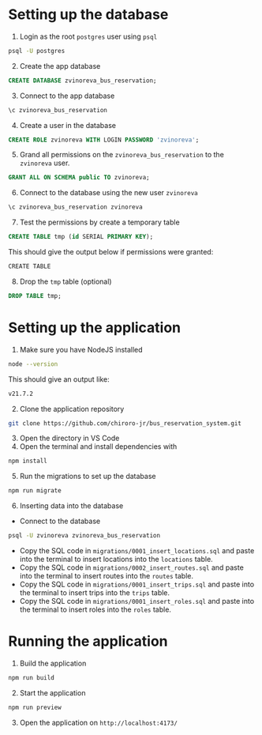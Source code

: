 # Setting up the database

1. Login as the root `postgres` user using `psql`

```bash
psql -U postgres
```

2. Create the app database

```sql
CREATE DATABASE zvinoreva_bus_reservation;
```

3. Connect to the app database

```bash
\c zvinoreva_bus_reservation
```

4. Create a user in the database

```sql
CREATE ROLE zvinoreva WITH LOGIN PASSWORD 'zvinoreva';
```

5. Grand all permissions on the `zvinoreva_bus_reservation` to the `zvinoreva` user.

```sql
GRANT ALL ON SCHEMA public TO zvinoreva;
```

6. Connect to the database using the new user `zvinoreva`

```bash
\c zvinoreva_bus_reservation zvinoreva
```

7. Test the permissions by create a temporary table

```sql
CREATE TABLE tmp (id SERIAL PRIMARY KEY);
```

This should give the output below if permissions were granted:

```bash
CREATE TABLE
```

8. Drop the `tmp` table (optional)

```sql
DROP TABLE tmp;
```

# Setting up the application

1. Make sure you have NodeJS installed

```bash
node --version
```

This should give an output like:

```bash
v21.7.2
```

2. Clone the application repository

```bash
git clone https://github.com/chiroro-jr/bus_reservation_system.git
```

3. Open the directory in VS Code
4. Open the terminal and install dependencies with

```bash
npm install
```

5. Run the migrations to set up the database

```bash
npm run migrate
```

6. Inserting data into the database

- Connect to the database

```bash
psql -U zvinoreva zvinoreva_bus_reservation
```

- Copy the SQL code in `migrations/0001_insert_locations.sql` and paste into the terminal to insert locations into the `locations` table.
- Copy the SQL code in `migrations/0002_insert_routes.sql` and paste into the terminal to insert routes into the `routes` table.
- Copy the SQL code in `migrations/0001_insert_trips.sql` and paste into the terminal to insert trips into the `trips` table.
- Copy the SQL code in `migrations/0001_insert_roles.sql` and paste into the terminal to insert roles into the `roles` table.

# Running the application

1. Build the application

```bash
npm run build
```

2. Start the application

```bash
npm run preview
```

3. Open the application on `http://localhost:4173/`
